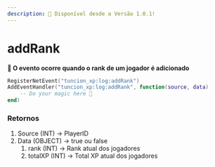 ```yaml
---
description: 🔧 Disponível desde a Versão 1.0.1!
---
```


# addRank

**📢 O evento ocorre quando o rank de um jogador é adicionado**

```lua
RegisterNetEvent("tuncion_xp:log:addRank")
AddEventHandler("tuncion_xp:log:addRank", function(source, data)
    -- Do your magic here 💫
end)
```

### Retornos

1. Source <span className="color-blue">(INT)</span> <span className="color-orange">-> PlayerID</span>
2. Data <span className="color-blue">(OBJECT)</span> <span className="color-orange">-> true ou false</span>
   1. rank <span className="color-blue">(INT)</span> <span className="color-orange">-> Rank atual dos jogadores</span>
   2. totalXP <span className="color-blue">(INT)</span> <span className="color-orange">-> Total XP atual dos jogadores</span>